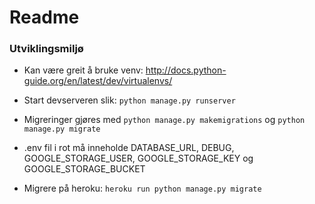 # Readme

### Utviklingsmiljø

- Kan være greit å bruke venv: http://docs.python-guide.org/en/latest/dev/virtualenvs/
- Start devserveren slik: ```python manage.py runserver```
- Migreringer gjøres med ```python manage.py makemigrations``` og ```python manage.py migrate```
- .env fil i rot må inneholde DATABASE_URL, DEBUG, GOOGLE_STORAGE_USER, GOOGLE_STORAGE_KEY og GOOGLE_STORAGE_BUCKET

- Migrere på heroku: ```heroku run python manage.py migrate```
